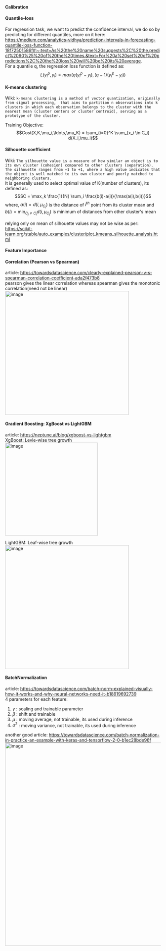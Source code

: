#### Calibration

#### Quantile-loss
For regression task, we want to predict the confidence interval, we do so by predicting for different quantiles, more on it here:
https://medium.com/analytics-vidhya/prediction-intervals-in-forecasting-quantile-loss-function-18f72501586f#:~:text=As%20the%20name%20suggests%2C%20the,predict%2090%25%20of%20the%20times.&text=For%20a%20set%20of%20predictions%2C%20the%20loss%20will%20be%20its%20average.  
For a quantile q, the regression loss function is defined as: $$L(y_i^p,y_i) = max(q(y_i^p-y_i),(q-1)(y_i^p-y_i))$$

#### K-means clustering
Wiki: ```k-means clustering is a method of vector quantization, originally from signal processing, 
that aims to partition n observations into k clusters in which each observation belongs to the cluster with the nearest mean (cluster centers or cluster centroid),
serving as a prototype of the cluster.```    

Training Objective: $$Cost(X,K,\mu_i,\ldots,\mu_K) = \sum_{i=0}^K \sum_{x_i \in C_i} d(X_i,\mu_i)$$

#### Silhouette coefficient
Wiki: ```The silhouette value is a measure of how similar an object is to its own cluster (cohesion) compared to other clusters (separation). 
The silhouette ranges from −1 to +1, where a high value indicates that the object is well matched to its own cluster and poorly matched to neighboring clusters.```  
It is generally used to select optimal value of K(number of clusters), its defined as:
$$SC = \max_k \frac{1}{N} \sum_i \frac{b(i)-a(i)}{\max(a(i),b(i))}$$
where, $a(i)= d(i, \mu_{C_i})$ is the distance of $i^{th}$ point from its cluster mean and $b(i)=\min_{C_j \neq C_i} d(i,\mu_{C_j})$ is minimum of distances from other cluster's mean

relying only on mean of silhouette values may not be wise as per: https://scikit-learn.org/stable/auto_examples/cluster/plot_kmeans_silhouette_analysis.html  

#### Feature Importance

#### Correlation (Pearson vs Spearman)
article: https://towardsdatascience.com/clearly-explained-pearson-v-s-spearman-correlation-coefficient-ada2f473b8  
pearson gives the linear correlation whereas spearman gives the monotonic correlation(need not be linear)  
<img width="400" alt="image" src="https://user-images.githubusercontent.com/17162465/229291126-49c06c14-adc2-4f05-a31f-bf346e3773bb.png">  

#### Gradient Boosting: XgBoost vs LightGBM
article: https://neptune.ai/blog/xgboost-vs-lightgbm  
XgBoost: Levle-wise tree growth  
<img width="300" alt="image" src="https://user-images.githubusercontent.com/17162465/229379956-2aee7153-ea77-4ddc-9600-1e5bc1cd199e.png">  

LightGBM: Leaf-wise tree growth  
<img width="400" alt="image" src="https://user-images.githubusercontent.com/17162465/229380002-499ac404-8613-4537-99a6-134a031e3857.png">  


#### BatchNormalization
article: https://towardsdatascience.com/batch-norm-explained-visually-how-it-works-and-why-neural-networks-need-it-b18919692739  
4 parameters for each feature:
1. $\gamma$ : scaling and trainable parameter
2. $\beta$ : shift and trainable
3. $\mu$ : moving average, not trainable, its used during inference
4. $\sigma^2$ : moving variance, not trainable, its used during inference

another good article: https://towardsdatascience.com/batch-normalization-in-practice-an-example-with-keras-and-tensorflow-2-0-b1ec28bde96f
<img width="656" alt="image" src="https://user-images.githubusercontent.com/17162465/229380464-e33aa006-3cf3-44f4-bca9-c0708810e3f8.png">

